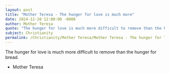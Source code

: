 ```yaml
---
layout: post
title: "Mother Teresa - The hunger for love is much more"
date: 2024-12-28 12:00:00 -0000
author: Mother Teresa
quote: "The hunger for love is much more difficult to remove than the hunger for bread."
subject: Christianity
permalink: /Christianity/Mother Teresa/Mother Teresa - The hunger for love is much more
---
```


The hunger for love is much more difficult to remove than the hunger for bread.

- Mother Teresa
